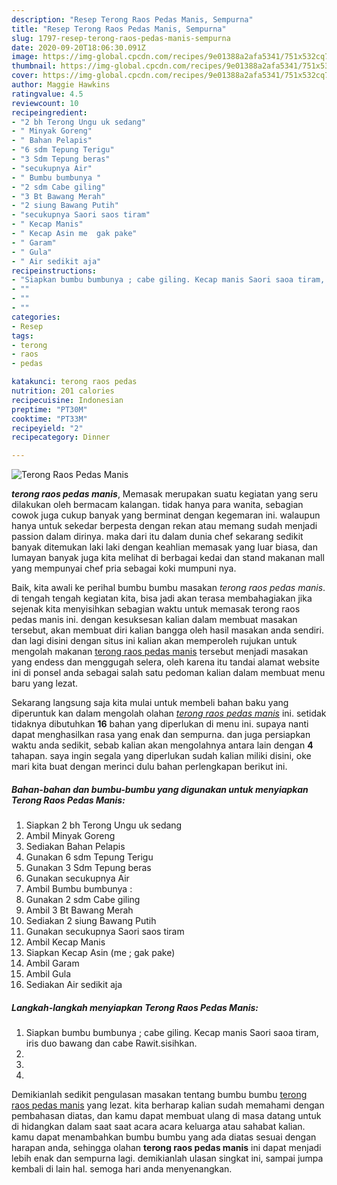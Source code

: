 ```yaml
---
description: "Resep Terong Raos Pedas Manis, Sempurna"
title: "Resep Terong Raos Pedas Manis, Sempurna"
slug: 1797-resep-terong-raos-pedas-manis-sempurna
date: 2020-09-20T18:06:30.091Z
image: https://img-global.cpcdn.com/recipes/9e01388a2afa5341/751x532cq70/terong-raos-pedas-manis-foto-resep-utama.jpg
thumbnail: https://img-global.cpcdn.com/recipes/9e01388a2afa5341/751x532cq70/terong-raos-pedas-manis-foto-resep-utama.jpg
cover: https://img-global.cpcdn.com/recipes/9e01388a2afa5341/751x532cq70/terong-raos-pedas-manis-foto-resep-utama.jpg
author: Maggie Hawkins
ratingvalue: 4.5
reviewcount: 10
recipeingredient:
- "2 bh Terong Ungu uk sedang"
- " Minyak Goreng"
- " Bahan Pelapis"
- "6 sdm Tepung Terigu"
- "3 Sdm Tepung beras"
- "secukupnya Air"
- " Bumbu bumbunya "
- "2 sdm Cabe giling"
- "3 Bt Bawang Merah"
- "2 siung Bawang Putih"
- "secukupnya Saori saos tiram"
- " Kecap Manis"
- " Kecap Asin me  gak pake"
- " Garam"
- " Gula"
- " Air sedikit aja"
recipeinstructions:
- "Siapkan bumbu bumbunya ; cabe giling. Kecap manis Saori saoa tiram, iris duo bawang dan cabe Rawit.sisihkan."
- ""
- ""
- ""
categories:
- Resep
tags:
- terong
- raos
- pedas

katakunci: terong raos pedas 
nutrition: 201 calories
recipecuisine: Indonesian
preptime: "PT30M"
cooktime: "PT33M"
recipeyield: "2"
recipecategory: Dinner

---
```



![Terong Raos Pedas Manis](https://img-global.cpcdn.com/recipes/9e01388a2afa5341/751x532cq70/terong-raos-pedas-manis-foto-resep-utama.jpg)

<b><i>terong raos pedas manis</i></b>, Memasak merupakan suatu kegiatan yang seru dilakukan oleh bermacam kalangan. tidak hanya para wanita, sebagian cowok juga cukup banyak yang berminat dengan kegemaran ini. walaupun hanya untuk sekedar berpesta dengan rekan atau memang sudah menjadi passion dalam dirinya. maka dari itu dalam dunia chef sekarang sedikit banyak ditemukan laki laki dengan keahlian memasak yang luar biasa, dan lumayan banyak juga kita melihat di berbagai kedai dan stand makanan mall yang mempunyai chef pria sebagai koki mumpuni nya.

Baik, kita awali ke perihal bumbu bumbu masakan <i>terong raos pedas manis</i>. di tengah tengah kegiatan kita, bisa jadi akan terasa membahagiakan jika sejenak kita menyisihkan sebagian waktu untuk memasak terong raos pedas manis ini. dengan kesuksesan kalian dalam membuat masakan tersebut, akan membuat diri kalian bangga oleh hasil masakan anda sendiri. dan lagi disini dengan situs ini kalian akan memperoleh rujukan untuk mengolah makanan <u>terong raos pedas manis</u> tersebut menjadi masakan yang endess dan menggugah selera, oleh karena itu tandai alamat website ini di ponsel anda sebagai salah satu pedoman kalian dalam membuat menu baru yang lezat.




Sekarang langsung saja kita mulai untuk membeli bahan baku yang diperuntuk kan dalam mengolah olahan <u><i>terong raos pedas manis</i></u> ini. setidak tidaknya dibutuhkan <b>16</b> bahan yang diperlukan di menu ini. supaya nanti dapat menghasilkan rasa yang enak dan sempurna. dan juga persiapkan waktu anda sedikit, sebab kalian akan mengolahnya antara lain dengan <b>4</b> tahapan. saya ingin segala yang diperlukan sudah kalian miliki disini, oke mari kita buat dengan merinci dulu bahan perlengkapan berikut ini.

<!--inarticleads1-->

##### Bahan-bahan dan bumbu-bumbu yang digunakan untuk menyiapkan Terong Raos Pedas Manis:

1. Siapkan 2 bh Terong Ungu uk sedang
1. Ambil  Minyak Goreng
1. Sediakan  Bahan Pelapis
1. Gunakan 6 sdm Tepung Terigu
1. Gunakan 3 Sdm Tepung beras
1. Gunakan secukupnya Air
1. Ambil  Bumbu bumbunya :
1. Gunakan 2 sdm Cabe giling
1. Ambil 3 Bt Bawang Merah
1. Sediakan 2 siung Bawang Putih
1. Gunakan secukupnya Saori saos tiram
1. Ambil  Kecap Manis
1. Siapkan  Kecap Asin (me ; gak pake)
1. Ambil  Garam
1. Ambil  Gula
1. Sediakan  Air sedikit aja




<!--inarticleads2-->

##### Langkah-langkah menyiapkan Terong Raos Pedas Manis:

1. Siapkan bumbu bumbunya ; cabe giling. Kecap manis Saori saoa tiram, iris duo bawang dan cabe Rawit.sisihkan.
1. 
1. 
1. 




Demikianlah sedikit pengulasan masakan tentang bumbu bumbu <u>terong raos pedas manis</u> yang lezat. kita berharap kalian sudah memahami dengan pembahasan diatas, dan kamu dapat membuat ulang di masa datang untuk di hidangkan dalam saat saat acara acara keluarga atau sahabat kalian. kamu dapat menambahkan bumbu bumbu yang ada diatas sesuai dengan harapan anda, sehingga olahan <b>terong raos pedas manis</b> ini dapat menjadi lebih enak dan sempurna lagi. demikianlah ulasan singkat ini, sampai jumpa kembali di lain hal. semoga hari anda menyenangkan.
